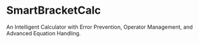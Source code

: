 # SmartBracketCalc
An Intelligent Calculator with Error Prevention, Operator Management, and Advanced Equation Handling.
